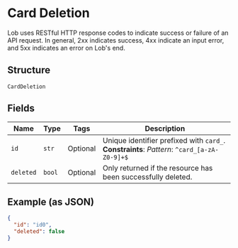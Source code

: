 
# Card Deletion

Lob uses RESTful HTTP response codes to indicate success or failure of an API request. In general, 2xx indicates success, 4xx indicate an input error, and 5xx indicates an error on Lob's end.

## Structure

`CardDeletion`

## Fields

| Name | Type | Tags | Description |
|  --- | --- | --- | --- |
| `id` | `str` | Optional | Unique identifier prefixed with `card_`.<br>**Constraints**: *Pattern*: `^card_[a-zA-Z0-9]+$` |
| `deleted` | `bool` | Optional | Only returned if the resource has been successfully deleted. |

## Example (as JSON)

```json
{
  "id": "id0",
  "deleted": false
}
```

